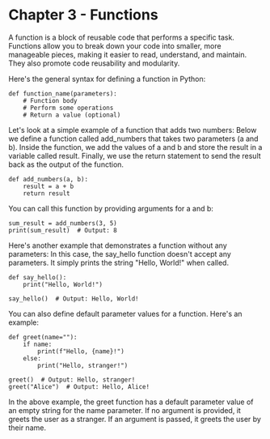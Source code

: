 # Chapter 3 - Functions

A function is a block of reusable code that performs a specific task. Functions allow you to break down your code into smaller, more manageable pieces, making it easier to read, understand, and maintain. 
They also promote code reusability and modularity.

Here's the general syntax for defining a function in Python:
```
def function_name(parameters):
    # Function body
    # Perform some operations
    # Return a value (optional)
```

Let's look at a simple example of a function that adds two numbers: Below we define a function called add_numbers that takes two parameters (a and b). Inside the function, we add the values of a and b and store the result in a variable called result. Finally, we use the return statement to send the result back as the output of the function.
```
def add_numbers(a, b):
    result = a + b
    return result
```
You can call this function by providing arguments for a and b:
```
sum_result = add_numbers(3, 5)
print(sum_result)  # Output: 8
```
Here's another example that demonstrates a function without any parameters: In this case, the say_hello function doesn't accept any parameters. It simply prints the string "Hello, World!" when called.
```
def say_hello():
    print("Hello, World!")

say_hello()  # Output: Hello, World!
```
You can also define default parameter values for a function. Here's an example:
```
def greet(name=""):
    if name:
        print(f"Hello, {name}!")
    else:
        print("Hello, stranger!")

greet()  # Output: Hello, stranger!
greet("Alice")  # Output: Hello, Alice!
```

In the above example, the greet function has a default parameter value of an empty string for the name parameter. If no argument is provided, it greets the user as a stranger. If an argument is passed, it greets the user by their name.



